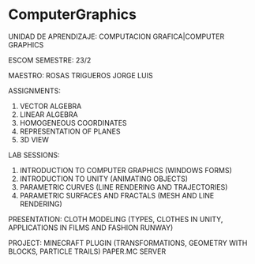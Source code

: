 # ComputerGraphics
UNIDAD DE APRENDIZAJE:  COMPUTACION GRAFICA|COMPUTER GRAPHICS

ESCOM 
SEMESTRE: 23/2

MAESTRO: ROSAS TRIGUEROS JORGE LUIS

ASSIGNMENTS:
1. VECTOR ALGEBRA
2. LINEAR ALGEBRA
3. HOMOGENEOUS COORDINATES
4. REPRESENTATION OF PLANES
5. 3D VIEW

LAB SESSIONS:
1. INTRODUCTION TO COMPUTER GRAPHICS (WINDOWS FORMS)
2. INTRODUCTION TO UNITY (ANIMATING OBJECTS)
3. PARAMETRIC CURVES (LINE RENDERING AND TRAJECTORIES)
4. PARAMETRIC SURFACES AND FRACTALS (MESH AND LINE RENDERING)

PRESENTATION:
CLOTH MODELING (TYPES, CLOTHES IN UNITY, APPLICATIONS IN FILMS AND FASHION RUNWAY)

PROJECT:
MINECRAFT PLUGIN (TRANSFORMATIONS, GEOMETRY WITH BLOCKS, PARTICLE TRAILS)
PAPER.MC SERVER
